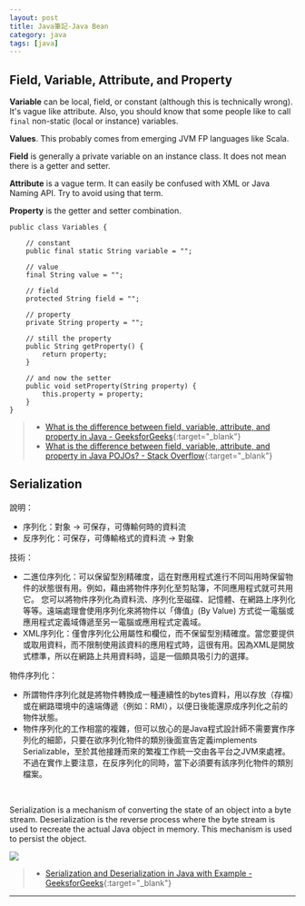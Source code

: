 ```yaml
---
layout: post
title: Java筆記-Java Bean
category: java
tags: [java]
---
```


## Field, Variable, Attribute, and Property

**Variable** can be local, field, or constant (although this is technically wrong). It's vague like attribute. 
Also, you should know that some people like to call `final` non-static (local or instance) variables.

**Values**. This probably comes from emerging JVM FP languages like Scala.

**Field** is generally a private variable on an instance class. It does not mean there is a getter and setter.

**Attribute** is a vague term. It can easily be confused with XML or Java Naming API. Try to avoid using that term.

**Property** is the getter and setter combination.

```
public class Variables {

    // constant
    public final static String variable = "";

    // value
    final String value = "";

    // field
    protected String field = "";

    // property
    private String property = "";

    // still the property
    public String getProperty() {
        return property;
    }

    // and now the setter
    public void setProperty(String property) {
        this.property = property;
    }
}
```

> - [What is the difference between field, variable, attribute, and property in Java - GeeksforGeeks](https://www.geeksforgeeks.org/what-is-the-difference-between-field-variable-attribute-and-property-in-java/){:target="_blank"}
> - [What is the difference between field, variable, attribute, and property in Java POJOs? - Stack Overflow](https://stackoverflow.com/questions/10115588/what-is-the-difference-between-field-variable-attribute-and-property-in-java){:target="_blank"}

## Serialization

說明：
- 序列化：對象 → 可保存，可傳輸何時的資料流
- 反序列化：可保存，可傳輸格式的資料流 → 對象

技術：
- 二進位序列化：可以保留型別精確度，這在對應用程式進行不同叫用時保留物件的狀態很有用。例如，藉由將物件序列化至剪貼簿，不同應用程式就可共用它。
  您可以將物件序列化為資料流、序列化至磁碟、記憶體、在網路上序列化等等。遠端處理會使用序列化來將物件以「傳值」(By Value) 方式從一電腦或應用程式定義域傳遞至另一電腦或應用程式定義域。
- XML序列化：僅會序列化公用屬性和欄位，而不保留型別精確度。當您要提供或取用資料，而不限制使用該資料的應用程式時，這很有用。因為XML是開放式標準，所以在網路上共用資料時，這是一個頗具吸引力的選擇。

物件序列化：
- 所謂物件序列化就是將物件轉換成一種連續性的bytes資料，用以存放（存檔）或在網路環境中的遠端傳遞（例如：RMI），以便日後能還原成序列化之前的物件狀態。
- 物件序列化的工作相當的複雜，但可以放心的是Java程式設計師不需要實作序列化的細節，只要在欲序列化物件的類別後面宣告定義implements Serializable，至於其他接踵而來的繁複工作統一交由各平台之JVM來處裡。
  不過在實作上要注意，在反序列化的同時，當下必須要有該序列化物件的類別檔案。

<br>

Serialization is a mechanism of converting the state of an object into a byte stream. 
Deserialization is the reverse process where the byte stream is used to recreate the actual Java object in memory.
This mechanism is used to persist the object.

![](http://www.hauchenglee.com/assets/images/java/serialize-deserialize-java.png)

> - [Serialization and Deserialization in Java with Example - GeeksforGeeks](https://www.geeksforgeeks.org/serialization-in-java/){:target="_blank"}

---